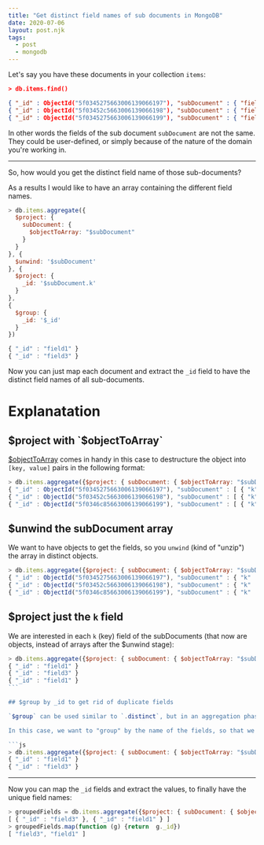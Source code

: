 ```yaml
---
title: "Get distinct field names of sub documents in MongoDB"
date: 2020-07-06
layout: post.njk
tags:
  - post
  - mongodb
---
```


Let's say you have these documents in your collection `items`:

```json
> db.items.find()

{ "_id" : ObjectId("5f0345275663006139066197"), "subDocument" : { "field1" : 42 } }
{ "_id" : ObjectId("5f03452c5663006139066198"), "subDocument" : { "field3" : 6 } }
{ "_id" : ObjectId("5f0345275663006139066199"), "subDocument" : { "field1" : 6 } }
```

In other words the fields of the sub document `subDocument` are not the same. They could be user-defined, or simply because of the nature of the domain you're working in.

--- 

So, how would you get the distinct field name of those sub-documents?

As a results I would like to have an array containing the different field names.

```js
> db.items.aggregate({
  $project: {
    subDocument: { 
      $objectToArray: "$subDocument"
    }
  }
}, {
  $unwind: '$subDocument'
}, {
  $project: {
    _id: '$subDocument.k'
  }
},
{
  $group: {
    _id: '$_id'
  }
})

{ "_id" : "field1" }
{ "_id" : "field3" }
```

Now you can just map each document and extract the `_id` field to have the distinct field names of all sub-documents.

# Explanatation

## $project with `$objectToArray`

[$objectToArray](https://docs.mongodb.com/manual/reference/operator/aggregation/objectToArray/) comes in handy in this case to destructure the object into `[key, value]` pairs in the following format:

```js
> db.items.aggregate({$project: { subDocument: { $objectToArray: "$subDocument" } }})
{ "_id" : ObjectId("5f0345275663006139066197"), "subDocument" : [ { "k" : "field1", "v" : 42 } ] }
{ "_id" : ObjectId("5f03452c5663006139066198"), "subDocument" : [ { "k" : "field3", "v" : 6 } ] }
{ "_id" : ObjectId("5f0346c85663006139066199"), "subDocument" : [ { "k" : "field1", "v" : 6 } ] }
```

## $unwind the subDocument array

We want to have objects to get the fields, so you `unwind` (kind of "unzip") the array in distinct objects.

```js
> db.items.aggregate({$project: { subDocument: { $objectToArray: "$subDocument" } }}, {$unwind: '$subDocument'})
{ "_id" : ObjectId("5f0345275663006139066197"), "subDocument" : { "k" : "field1", "v" : 42 } }
{ "_id" : ObjectId("5f03452c5663006139066198"), "subDocument" : { "k" : "field3", "v" : 6 } }
{ "_id" : ObjectId("5f0346c85663006139066199"), "subDocument" : { "k" : "field1", "v" : 6 } }
```

## $project just the `k` field

We are interested in each `k` (key) field of the subDocuments (that now are objects, instead of arrays after the $unwind stage):

```js
> db.items.aggregate({$project: { subDocument: { $objectToArray: "$subDocument" } }}, {$unwind: '$subDocument'}, {$project: {_id: '$subDocument.k'}})
{ "_id" : "field1" }
{ "_id" : "field3" }
{ "_id" : "field1" }
``` 

## $group by _id to get rid of duplicate fields

`$group` can be used similar to `.distinct`, but in an aggregation phase.

In this case, we want to "group" by the name of the fields, so that we have unique values:

```js
> db.items.aggregate({$project: { subDocument: { $objectToArray: "$subDocument" } }}, {$unwind: '$subDocument'}, {$project: {_id: '$subDocument.k'}}, {$group: {_id: '$_id'}})
{ "_id" : "field1" }
{ "_id" : "field3" }
```

---

Now you can map the `_id` fields and extract the values, to finally have the unique field names:

```js
> groupedFields = db.items.aggregate({$project: { subDocument: { $objectToArray: "$subDocument" } }}, {$unwind: '$subDocument'}, {$project: {_id: '$subDocument.k'}}, {$group: {_id: '$_id'}}).toArray()
[ { "_id" : "field3" }, { "_id" : "field1" } ]
> groupedFields.map(function (g) {return  g._id})
[ "field3", "field1" ]
```
